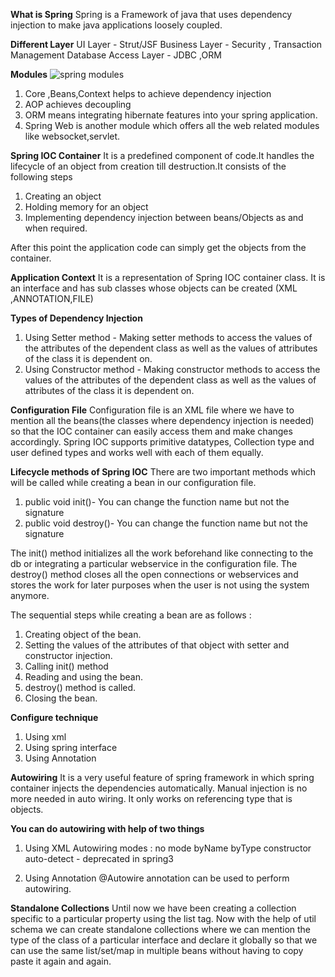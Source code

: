 **What is Spring**
Spring is a Framework of java that uses dependency injection to make java applications loosely coupled.

**Different Layer**
UI Layer - Strut/JSF
Business Layer - Security , Transaction Management
Database Access Layer - JDBC ,ORM

**Modules**
![spring modules](https://user-images.githubusercontent.com/74822210/193542537-2cee877a-b2e2-4eef-8e7d-ac85709fac4e.jpg)

1) Core ,Beans,Context helps to achieve dependency injection
2) AOP achieves decoupling
3) ORM means integrating hibernate features into your spring application.
4) Spring Web is another module which offers all the web related modules like websocket,servlet.

**Spring IOC Container**
It is a predefined component of code.It handles the lifecycle of an object from creation till destruction.It consists of the following steps
1) Creating an object
2) Holding memory for an object
3) Implementing dependency injection between beans/Objects as and when required.

After this point the application code can simply get the objects from the container.

**Application Context**
It is a representation of Spring IOC container class.
It is an interface and has sub classes whose objects can be created (XML ,ANNOTATION,FILE)

**Types of Dependency Injection**
1) Using Setter method - Making setter methods to access the values of the attributes of the dependent class as well as the values of attributes of the class it is dependent on.
2) Using Constructor method - Making constructor methods to access the values of the attributes of the dependent class as well as the values of attributes of the class it is dependent on.

**Configuration File**
Configuration file is an XML file where we have to mention all the beans(the classes where dependency injection is needed) so that the IOC container can easily access
them and make changes accordingly.
Spring IOC supports primitive datatypes, Collection type and user defined types and works well with each of them equally.

**Lifecycle methods of Spring IOC**
There are two important methods which will be called while creating a bean in our configuration file.
1) public void init()- You can change the function name but not the signature
2) public void destroy()- You can change the function name but not the signature

The init() method initializes all the work beforehand like connecting to the db or integrating a particular webservice in the configuration file.
The destroy() method closes all the open connections or webservices and stores the work for later purposes when the user is not using the system anymore.

The sequential steps while creating a bean are as follows :
1) Creating object of the bean.
2) Setting the values of the attributes of that object with setter and constructor injection.
3) Calling init() method
4) Reading and using the bean.
5) destroy() method is called.
6) Closing the bean.

**Configure technique**
1) Using xml 
2) Using spring interface
3) Using Annotation

**Autowiring**
It is a very useful feature of spring framework in which spring container injects the dependencies automatically.
Manual injection is no more needed in auto wiring.
It only works on referencing type that is objects.

**You can do autowiring with help of two things**
1) Using XML
  Autowiring modes :
    no mode
    byName
    byType
    constructor
    auto-detect - deprecated in spring3
    
 2) Using Annotation
  @Autowire annotation can be used to perform autowiring.
  
  
  **Standalone Collections**
  Until now we have been creating a collection specific to a particular property using the list tag. Now with the help of util schema we can 
  create standalone collections where we can mention the type of the class of a particular interface and declare it globally so that we can use 
  the same list/set/map in multiple beans without having to copy paste it again and again.


